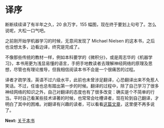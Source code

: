 # 译序
断断续续译了有半年之久，20 余万字，155 幅图，现在终于要划上句号了。怎么说呢，大松一口气吧。

之前刚开始学机器学习的时候，无意间发现了 Michael Nielsen 的这本书，之后也没想太多，边看边译，终究是完成了。

不像那些传统的教材一样，例如本科要学的《微积分》，或是周志华的《机器学习》，本书用更为浅显易懂的语言，手把手地教读者去理解神经网络的原理及思想，尽管也有理论推导，但我相信阅读本书不会是一个很痛苦的过程。

译者才疏学浅，英语不过六级水平，此前也未曾涉足翻译，心恐翻译出来不免惹人笑话。不过，任谁也总有踏出第一步的时候。翻译的过程中，除了自己学习了很多神经网络的知识之外，自己对翻译的态度也有了很多改变：确实是个不简单的行当。平时自己看某些技术译著的时候，也常常会吐槽译者，现在轮到自己翻译，才明白了其中的困难。对翻译有兴趣的读者，可以看看[这篇文章](https://baijiahao.baidu.com/s?id=1582557287291653040)，这里便不再多说了。

**Next:**
[关于本书](About.md)